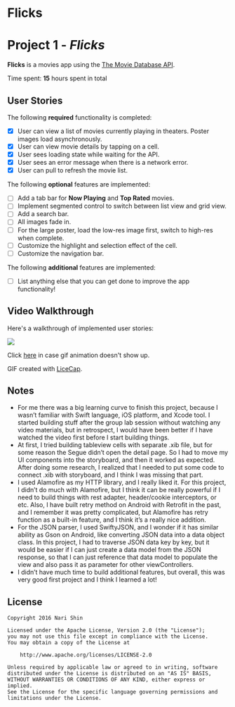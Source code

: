# Flicks

# Project 1 - *Flicks*

**Flicks** is a movies app using the [The Movie Database API](http://docs.themoviedb.apiary.io/#).

Time spent: **15** hours spent in total

## User Stories

The following **required** functionality is completed:

- [x] User can view a list of movies currently playing in theaters. Poster images load asynchronously.
- [x] User can view movie details by tapping on a cell.
- [x] User sees loading state while waiting for the API.
- [x] User sees an error message when there is a network error.
- [x] User can pull to refresh the movie list.

The following **optional** features are implemented:

- [ ] Add a tab bar for **Now Playing** and **Top Rated** movies.
- [ ] Implement segmented control to switch between list view and grid view.
- [ ] Add a search bar.
- [ ] All images fade in.
- [ ] For the large poster, load the low-res image first, switch to high-res when complete.
- [ ] Customize the highlight and selection effect of the cell.
- [ ] Customize the navigation bar.

The following **additional** features are implemented:

- [ ] List anything else that you can get done to improve the app functionality!

## Video Walkthrough

Here's a walkthrough of implemented user stories:

<img src='Flicks.gif' />

Click [here](http://i.makeagif.com/media/10-18-2016/vY8N1j.gif) in case gif animation doesn't show up.

GIF created with [LiceCap](http://www.cockos.com/licecap/).

## Notes

- For me there was a big learning curve to finish this project, because I wasn’t familiar with Swift language, iOS platform, and Xcode tool. I started building stuff after the group lab session without watching any video materials, but in retrospect, I would have been better if I have watched the video first before I start building things.
- At first, I tried building tableview cells with separate .xib file, but for some reason the Segue didn’t open the detail page. So I had to move my UI components into the storyboard, and then it worked as expected. After doing some research, I realized that I needed to put some code to connect .xib with storyboard, and I think I was missing that part.
- I used Alamofire as my HTTP library, and I really liked it. For this project, I didn’t do much with Alamofire, but I think it can be really powerful if I need to build things with rest adapter, header/cookie interceptors, or etc. Also, I have built retry method on Android with Retrofit in the past, and I remember it was pretty complicated, but Alamofire has retry function as a built-in feature, and I think it’s a really nice addition.
- For the JSON parser, I used SwiftyJSON, and I wonder if it has similar ability as Gson on Android, like converting JSON data into a data object class. In this project, I had to traverse JSON data key by key, but it would be easier if I can just create a data model from the JSON response, so that I can just reference that data model to populate the view and also pass it as parameter for other viewControllers.
- I didn’t have much time to build additional features, but overall, this was very good first project and I think I learned a lot!

## License

    Copyright 2016 Nari Shin

    Licensed under the Apache License, Version 2.0 (the "License");
    you may not use this file except in compliance with the License.
    You may obtain a copy of the License at

        http://www.apache.org/licenses/LICENSE-2.0

    Unless required by applicable law or agreed to in writing, software
    distributed under the License is distributed on an "AS IS" BASIS,
    WITHOUT WARRANTIES OR CONDITIONS OF ANY KIND, either express or implied.
    See the License for the specific language governing permissions and
    limitations under the License.

